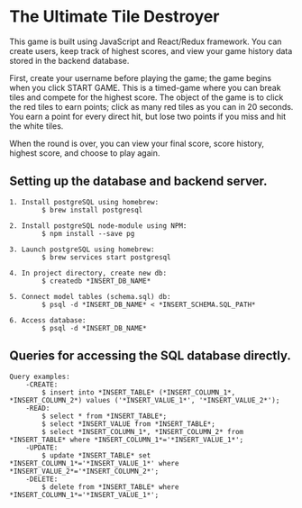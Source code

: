 # The Ultimate Tile Destroyer

This game is built using JavaScript and React/Redux framework. You can create users, keep track of highest scores, and view your game history data stored in the backend database.

First, create your username before playing the game; the game begins when you click START GAME. This is a timed-game where you can break tiles and compete for the highest score. The object of the game is to click the red tiles to earn points; click as many red tiles as you can in 20 seconds. You earn a point for every direct hit, but lose two points if you miss and hit the white tiles.

When the round is over, you can view your final score, score history, highest score, and choose to play again.

## Setting up the database and backend server.

	1. Install postgreSQL using homebrew:
			$ brew install postgresql

	2. Install postgreSQL node-module using NPM:
			$ npm install --save pg

	3. Launch postgreSQL using homebrew:
			$ brew services start postgresql

	4. In project directory, create new db:
			$ createdb *INSERT_DB_NAME*

	5. Connect model tables (schema.sql) db:
			$ psql -d *INSERT_DB_NAME* < *INSERT_SCHEMA.SQL_PATH*

	6. Access database:
			$ psql -d *INSERT_DB_NAME*


## Queries for accessing the SQL database directly.

	Query examples:
		-CREATE:
			$ insert into *INSERT_TABLE* (*INSERT_COLUMN_1*, *INSERT_COLUMN_2*) values ('*INSERT_VALUE_1*', '*INSERT_VALUE_2*');
		-READ:
			$ select * from *INSERT_TABLE*;
			$ select *INSERT_VALUE from *INSERT_TABLE*;
			$ select *INSERT_COLUMN_1*, *INSERT_COLUMN_2* from *INSERT_TABLE* where *INSERT_COLUMN_1*='*INSERT_VALUE_1*';
		-UPDATE:
			$ update *INSERT_TABLE* set *INSERT_COLUMN_1*='*INSERT_VALUE_1*' where *INSERT_VALUE_2*='*INSERT_COLUMN_2*';
		-DELETE:
			$ delete from *INSERT_TABLE* where *INSERT_COLUMN_1*='*INSERT_VALUE_1*';
